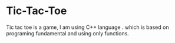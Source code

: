 # Tic-Tac-Toe
Tic tac toe is a game, I am using C++ language . which is based on programing fundamental and using only functions.
